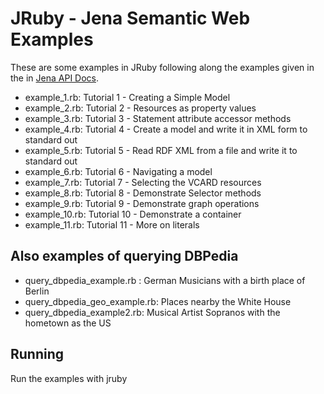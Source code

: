 # JRuby - Jena Semantic Web Examples

These are some examples in JRuby following along the examples 
given in the 
in [Jena API Docs](http://openjena.org/tutorial/RDF_API/index.html).

* example_1.rb: Tutorial 1 - Creating a Simple Model
* example_2.rb: Tutorial 2  - Resources as property values
* example_3.rb: Tutorial 3 - Statement attribute accessor methods
* example_4.rb: Tutorial 4 - Create a model and write it in XML form to standard out
* example_5.rb: Tutorial 5 - Read RDF XML from a file and write it to standard out
* example_6.rb: Tutorial 6 - Navigating a model
* example_7.rb: Tutorial 7 - Selecting the VCARD resources
* example_8.rb: Tutorial 8 - Demonstrate Selector methods
* example_9.rb: Tutorial 9 - Demonstrate graph operations
* example_10.rb: Tutorial 10 - Demonstrate a container
* example_11.rb: Tutorial 11 - More on literals

## Also examples of querying DBPedia
* query_dbpedia_example.rb : German Musicians with a birth place of
Berlin
* query_dbpedia_geo_example.rb:  Places nearby the White House
* query_dbpedia_example2.rb: Musical Artist Sopranos with the hometown as the US

## Running

Run the examples with jruby 



